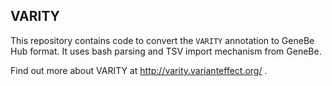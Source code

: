 ## VARITY

This repository contains code to convert the `VARITY` annotation to GeneBe Hub format. It uses bash parsing and TSV import mechanism from GeneBe.

Find out more about VARITY at http://varity.varianteffect.org/ .

